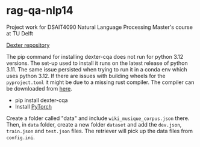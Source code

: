 # rag-qa-nlp14
Project work for DSAIT4090 Natural Language Processing Master's course at TU Delft

[Dexter repository](https://anonymous.4open.science/r/BCQA-05F9/README.md)

The pip command for installing dexter-cqa does not run for python 3.12 versions. The set-up used to install it runs on 
the latest release of python 3.11. The same issue persisted when trying to run it in a conda env which uses python 3.12.
If there are issues with building wheels for the `pyproject.toml` it might be due to a missing rust compiler. 
The compiler can be downloaded from [here](https://www.rust-lang.org/). 

- pip install dexter-cqa
- Install [PyTorch](https://pytorch.org/get-started/locally/)

Create a folder called "data" and include `wiki_musique_corpus.json` there. Then, in `data` folder, create a new folder 
`dataset` and add the `dev.json`, `train.json` and `test.json` files. The retriever will pick up the data files from 
`config.ini`.